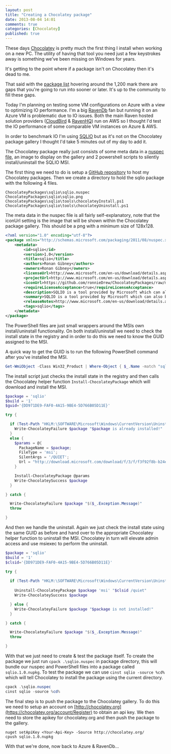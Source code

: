 ```yaml
---
layout: post
title: "Creating a Chocolatey package"
date: 2013-08-04 14:01
comments: true
categories: [Chocolatey]
published: true
---
```

These days [Chocolatey](http://chocolatey.org/) is pretty much the first thing I install when working on a new PC. The utility of having that tool you need just a few keystrokes away is something we've been missing on Windows for years.

It's getting to the point where if a package isn't on Chocolatey then it's dead to me. 

That said with the [package list](http://chocolatey.org/packages) hovering around the 1,200 mark there are gaps that you're going to run into sooner or later. It's up to the community to fill these gaps.

<!--more-->

Today I'm planning on testing some VM configurations on Azure with a view to optimizing IO performance. I'm a big [RavenDb](http://ravendb.net) fan but running it on an Azure VM is problematic due to IO issues. Both the main Raven hosted solution providers ([CloudBird](http://www.cloudbird.net) & [RavenHQ](http://ravenhq.com)) run on AWS so I thought I'd test the IO performance of some comparable VM instances on Azure & AWS.

In order to benchmark IO I'm using [SQLIO](http://www.microsoft.com/en-us/download/details.aspx?id=20163) but as it's not on the Chocolatey package gallery I thought I'd take 5 minutes out of my day to add it.

The Chocolatey package really just consists of some meta data in a [nuspec file](https://github.com/chocolatey/chocolatey/wiki/CreatePackages#nuspec), an image to display on the gallery and 2 powershell scripts to silently install/uninstall the SQLIO MSI.

The first thing we need to do is setup a [GitHub repository](https://github.com/ronnieDrew/ChocolateyPackages) to host my Chocolatey packages. Then we create a directory to hold the sqlio package with the following 4 files.

```
ChocolateyPackages\sqlio\sqlio.nuspec
ChocolateyPackages\sqlio\sqlio.png
ChocolateyPackages\sqlio\tools\chocolateyInstall.ps1
ChocolateyPackages\sqlio\tools\chocolateyUninstall.ps1
```

The meta data in the nuspec file is all fairly self-explanatory, note that the iconUrl setting is the image that will be shown within the Chocolatey package gallery. This should be a png with a minimum size of 128x128.

``` xml sqlio.nuspec
<?xml version="1.0" encoding="utf-8"?>
<package xmlns="http://schemas.microsoft.com/packaging/2011/08/nuspec.xsd">
    <metadata>
        <id>sqlio</id>
        <version>1.0</version>
        <title>sqlio</title>
        <authors>Ronan Gibney</authors>
        <owners>Ronan Gibney</owners>
        <licenseUrl>http://www.microsoft.com/en-us/download/details.aspx?id=20163</licenseUrl>
        <projectUrl>http://www.microsoft.com/en-us/download/details.aspx?id=20163</projectUrl>
        <iconUrl>https://github.com/ronnieDrew/ChocolateyPackages/raw/master/sqlio/sqlio.png</iconUrl>
        <requireLicenseAcceptance>true</requireLicenseAcceptance>
        <description>SQLIO is a tool provided by Microsoft which can also be used to determine the I/O capacity of a given configuration. SQLIO is provided ‘as is’ and there is no support offered for any problems encountered when using the tool. Please refer to the EULA.doc for the license agreement prior to using this tool.</description>
        <summary>SQLIO is a tool provided by Microsoft which can also be used to determine the I/O capacity of a given configuration.</summary>
        <releaseNotes>http://www.microsoft.com/en-us/download/details.aspx?id=20163</releaseNotes>
        <tags>sqlio</tags>
    </metadata>
</package>
```

The PowerShell files are just small wrappers around the MSIs own install/uninstall functionality. On both install/uninstall we need to check the install state in the registry and in order to do this we need to know the GUID assigned to the MSI.

A quick way to get the GUID is to run the following PowerShell command after you've installed the MSI. 
``` powershell
Get-WmiObject -Class Win32_Product | Where-Object { $_.Name -match "sqlio" }
```

The install script just checks the install state in the registry and then calls the Chocolatey helper function <code>Install-ChocolateyPackage</code> which will download and install the MSI.

``` powershell chocolateyInstall.ps1
$package = 'sqlio'
$build = '1'
$guid='{DD971DE9-FAF0-4A15-9BE4-5D766B05D11E}'

try {

  if (Test-Path "HKLM:\SOFTWARE\Microsoft\Windows\CurrentVersion\Uninstall\$guid") {
    Write-ChocolateyFailure $package "$package is already installed!"
  }
  else {
    $params = @{
      PackageName = $package;
      FileType = 'msi';
      SilentArgs = '/QUIET';
      Url = "http://download.microsoft.com/download/f/3/f/f3f92f8b-b24e-4c2e-9e86-d66df1f6f83b/SQLIO.msi";
    }

    Install-ChocolateyPackage @params
    Write-ChocolateySuccess $package
  }

} catch {

  Write-ChocolateyFailure $package "$($_.Exception.Message)"
  throw 

}

```

And then we handle the uninstall. Again we just check the install state using the same GUID as before and hand over to the appropriate Chocolatey helper function to uninstall the MSI. Chocolatey in turn will elevate admin access and use msiexec to perform the uninstall. 

``` powershell chocolateyUninstall.ps1
$package = 'sqlio'
$build = '1'
$clsid='{DD971DE9-FAF0-4A15-9BE4-5D766B05D11E}'

try {
  
  if (Test-Path "HKLM:\SOFTWARE\Microsoft\Windows\CurrentVersion\Uninstall\$clsid") {
    
    Uninstall-ChocolateyPackage $package 'msi' "$clsid /quiet" 
    Write-ChocolateySuccess $package

  } else {
    Write-ChocolateyFailure $package "$package is not installed!"
  }

} catch {

  Write-ChocolateyFailure $package "$($_.Exception.Message)"
  throw 

}
```

With that we just need to create & test the package itself. To create the package we just run <code>cpack .\sqlio.nuspec</code> in package directory, this will bundle our nuspec and PowerShell files into a package called <code>sqlio.1.0.nupkg</code>. To test the package we can use <code>cinst sqlio -source %cd%</code> which will tell Chocolatey to install the package using the current directory. 

``` powershell
cpack .\sqlio.nuspec
cinst sqlio -source %cd%
```

The final step is to push the package to the Chocolatey gallery. To do this we need to setup an account on [http://chocolatey.org](https://chocolatey.org/account/Register) to obtain an api key. We then need to store the apikey for chocolatey.org and then push the package to the gallery.

```
nuget setApiKey <Your-Api-Key> -Source http://chocolatey.org/
cpush sqlio.1.0.nupkg 
```

With that we're done, now back to Azure & RavenDb...